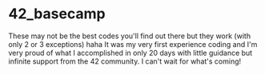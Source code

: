 # 42_basecamp

These may not be the best codes you'll find out there but they work (with only 2 or 3 exceptions) haha
It was my very first experience coding and I'm very proud of what I accomplished in only 20 days with little guidance but infinite support from the 42 community.
I can't wait for what's coming!
